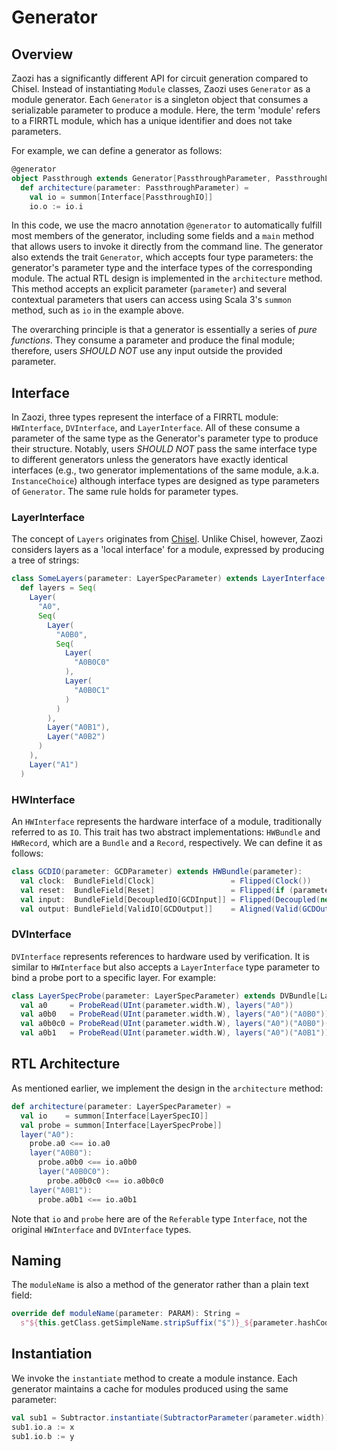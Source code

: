 # Generator

## Overview

Zaozi has a significantly different API for circuit generation compared to Chisel. Instead of instantiating `Module` classes, Zaozi uses `Generator` as a module generator. Each `Generator` is a singleton object that consumes a serializable parameter to produce a module. Here, the term 'module' refers to a FIRRTL module, which has a unique identifier and does not take parameters.

For example, we can define a generator as follows:

```scala
@generator
object Passthrough extends Generator[PassthroughParameter, PassthroughLayers, PassthroughIO, PassthroughProbe]:
  def architecture(parameter: PassthroughParameter) =
    val io = summon[Interface[PassthroughIO]]
    io.o := io.i
```

In this code, we use the macro annotation `@generator` to automatically fulfill most members of the generator, including some fields and a `main` method that allows users to invoke it directly from the command line. The generator also extends the trait `Generator`, which accepts four type parameters: the generator's parameter type and the interface types of the corresponding module. The actual RTL design is implemented in the `architecture` method. This method accepts an explicit parameter (`parameter`) and several contextual parameters that users can access using Scala 3's `summon` method, such as `io` in the example above.

The overarching principle is that a generator is essentially a series of *pure functions*. They consume a parameter and produce the final module; therefore, users *SHOULD NOT* use any input outside the provided parameter.

## Interface

In Zaozi, three types represent the interface of a FIRRTL module: `HWInterface`, `DVInterface`, and `LayerInterface`. All of these consume a parameter of the same type as the Generator's parameter type to produce their structure. Notably, users *SHOULD NOT* pass the same interface type to different generators unless the generators have exactly identical interfaces (e.g., two generator implementations of the same module, a.k.a. `InstanceChoice`) although interface types are designed as type parameters of `Generator`. The same rule holds for parameter types.

### LayerInterface

The concept of `Layers` originates from [Chisel](https://www.chisel-lang.org/docs/explanations/layers). Unlike Chisel, however, Zaozi considers layers as a 'local interface' for a module, expressed by producing a tree of strings:

```scala
class SomeLayers(parameter: LayerSpecParameter) extends LayerInterface(parameter):
  def layers = Seq(
    Layer(
      "A0",
      Seq(
        Layer(
          "A0B0",
          Seq(
            Layer(
              "A0B0C0"
            ),
            Layer(
              "A0B0C1"
            )
          )
        ),
        Layer("A0B1"),
        Layer("A0B2")
      )
    ),
    Layer("A1")
  )
```

### HWInterface

An `HWInterface` represents the hardware interface of a module, traditionally referred to as `IO`. This trait has two abstract implementations: `HWBundle` and `HWRecord`, which are a `Bundle` and a `Record`, respectively. We can define it as follows:

```scala
class GCDIO(parameter: GCDParameter) extends HWBundle(parameter):
  val clock:  BundleField[Clock]                 = Flipped(Clock())
  val reset:  BundleField[Reset]                 = Flipped(if (parameter.useAsyncReset) AsyncReset() else Reset())
  val input:  BundleField[DecoupledIO[GCDInput]] = Flipped(Decoupled(new GCDInput(parameter)))
  val output: BundleField[ValidIO[GCDOutput]]    = Aligned(Valid(GCDOutput(parameter)))
```

### DVInterface

`DVInterface` represents references to hardware used by verification. It is similar to `HWInterface` but also accepts a `LayerInterface` type parameter to bind a probe port to a specific layer. For example:

```scala
class LayerSpecProbe(parameter: LayerSpecParameter) extends DVBundle[LayerSpecParameter, LayerSpecLayers](parameter):
  val a0     = ProbeRead(UInt(parameter.width.W), layers("A0"))
  val a0b0   = ProbeRead(UInt(parameter.width.W), layers("A0")("A0B0"))
  val a0b0c0 = ProbeRead(UInt(parameter.width.W), layers("A0")("A0B0")("A0B0C0"))
  val a0b1   = ProbeRead(UInt(parameter.width.W), layers("A0")("A0B1"))
```

## RTL Architecture

As mentioned earlier, we implement the design in the `architecture` method:

```scala
def architecture(parameter: LayerSpecParameter) =
  val io    = summon[Interface[LayerSpecIO]]
  val probe = summon[Interface[LayerSpecProbe]]
  layer("A0"):
    probe.a0 <== io.a0
    layer("A0B0"):
      probe.a0b0 <== io.a0b0
      layer("A0B0C0"):
        probe.a0b0c0 <== io.a0b0c0
    layer("A0B1"):
      probe.a0b1 <== io.a0b1
```

Note that `io` and `probe` here are of the `Referable` type `Interface`, not the original `HWInterface` and `DVInterface` types.

## Naming

The `moduleName` is also a method of the generator rather than a plain text field:

```scala
override def moduleName(parameter: PARAM): String =
  s"${this.getClass.getSimpleName.stripSuffix("$")}_${parameter.hashCode.toHexString}"
```

## Instantiation

We invoke the `instantiate` method to create a module instance. Each generator maintains a cache for modules produced using the same parameter:

```scala
val sub1 = Subtractor.instantiate(SubtractorParameter(parameter.width))
sub1.io.a := x
sub1.io.b := y
```
